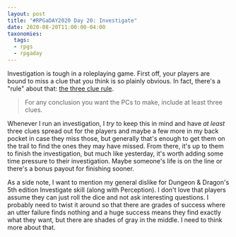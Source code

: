 ```yaml
---
layout: post
title: "#RPGaDAY2020 Day 20: Investigate"
date: 2020-08-20T11:00:00-04:00
taxonomies:
  tags:
  - rpgs
  - rpgaday
---
```

Investigation is tough in a roleplaying game. First off, your players are bound to miss a clue that you think is so plainly obvious. In fact, there's a "rule" about that: [the three clue rule](https://thealexandrian.net/wordpress/1118/roleplaying-games/three-Clue-Rule).

> For any conclusion you want the PCs to make, include at least three clues.

Whenever I run an investigation, I _try_ to keep this in mind and have _at least_ three clues spread out for the players and maybe a few more in my back pocket in case they miss those, but generally that's enough to get them on the trail to find the ones they may have missed. From there, it's up to them to finish the investigation, but much like yesterday, it's worth adding some time pressure to their investigation. Maybe someone's life is on the line or there's a bonus payout for finishing sooner.

As a side note, I want to mention my general dislike for Dungeon & Dragon's 5th edition Investigate skill (along with Perception). I don't love that players assume they can just roll the dice and not ask interesting questions. I probably need to twist it around so that there are grades of success where an utter failure finds nothing and a huge success means they find exactly what they want, but there are shades of gray in the middle. I need to think more about that.
